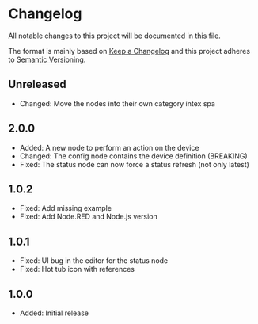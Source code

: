 # Changelog

All notable changes to this project will be documented in this file.

The format is mainly based on [Keep a Changelog](http://keepachangelog.com/)
and this project adheres to [Semantic Versioning](http://semver.org/).

## Unreleased

- Changed: Move the nodes into their own category intex spa

## 2.0.0

- Added: A new node to perform an action on the device
- Changed: The config node contains the device definition (BREAKING)
- Fixed: The status node can now force a status refresh (not only latest)

## 1.0.2

- Fixed: Add missing example
- Fixed: Add Node.RED and Node.js version

## 1.0.1

- Fixed: UI bug in the editor for the status node
- Fixed: Hot tub icon with references

## 1.0.0

- Added: Initial release

